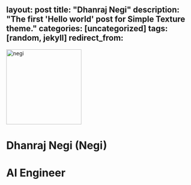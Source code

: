 layout: post
title: "Dhanraj Negi"
description: "The first 'Hello world' post for Simple Texture theme."
categories: [uncategorized]
tags: [random, jekyll]
redirect_from:
---

<img src="https://github.com/team-cero/team-cero.github.io/blob/master/assets/images/negi.jpg?raw=true" alt="negi"  height ="200" width="200">


# Dhanraj Negi (Negi)
# AI Engineer 

